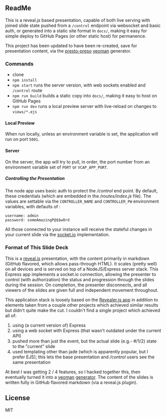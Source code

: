 ## ReadMe

This is a reveal.js based presentation, capable of both live serving with joined slide state pushed from a `/control` endpoint via websocket and basic auth, or generated into a static site format in `docs/`, making it easy for simple deploy to GitHub Pages (or other static host) for permanence.

This project has been updated to have been re-created, save for presentation content, via the [presto-preso](https://www.npmjs.com/package/generator-presto-preso) [yeoman](http://yeoman.io/) generator.

### Commands

- clone
- `npm install`
- `npm start` runs the server version, with web sockets enabled and `/control` route
- `npm run build` builds a static copy into `docs/`, making it easy to host on GitHub Pages
- `npm run dev` runs a local preview server with live-reload on changes to `views/*.ejs`

#### Local Preview

When run locally, unless an environment variable is set, the application will run on port `5001`.

#### Server

On the server, the app will try to pull, in order, the port number from an environment variable set of `PORT` or `VCAP_APP_PORT`.

##### Controlling the Presentation
The node app uses basic auth to protect the _/control_ end point. By default, these credentials (which are embedded in the _/routes/index.js_ file). The values are settable via the `CONTROLLER_NAME` and `CONTROLLER_PW` environment variables, with defaults of :

```
username: admin
password: someAmazingP@$$w0rd
```

All those connected to your instance will receive the stateful changes in your current slide via the [socket.io](http://socket.io/) implementation.

### Format of This Slide Deck
This is a [reveal.js](http://lab.hakim.se/reveal-js/) presentation, with the content primarily in markdown (GitHub flavored, which allows pass-through HTML). It scales (pretty well) on all devices and is served on top of a NodeJS/Express server stack. This Express app implements a socket.io connection, allowing the presenter to control (with authorization) the status and progression through the slides during the session. On completion, the presenter disconnects, and all viewers of the slides are given full and independent movement throughout.

This application stack is loosely based on the [Revealer.js app](https://github.com/shameerc/Revealer.js) in addition to elements taken from a couple other projects which achieved similar results but didn't quite make the cut. I couldn't find a single project which achieved all of:

1. using (a current version of) Express
2. using a web socket with Express (that wasn't outdated under the current API)
3. pushed more than just the event, but the actual slide (e.g.- #/1/2) state to the "current" slide
4. used templating other than jade (which is apparently popular, but I prefer EJS); this lets the base presentation and _/control_ users see the same presentation

At best I was getting 2 / 4 features, so I hacked together this, then eventually turned it into a [yeoman](http://yeoman.io/) [generator](http://yeoman.io/generators/). The content of the slides is written fully in GitHub flavored markdown (via a reveal.js plugin).

## License

MIT
